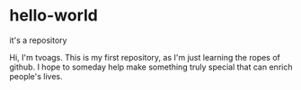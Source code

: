 # hello-world
it's a repository


Hi, I'm tvoags.
This is my first repository, as I'm just learning the ropes of github.
I hope to someday help make something truly special that can enrich people's lives.
